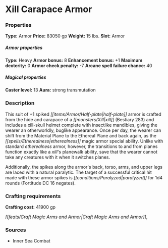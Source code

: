 ﻿---
Title: "Xill Carapace Armor"
Type: "Armor"
Price: "83050 gp"
Weight: "15 lbs."
Slot: "Armor"
Armor properties Type: "Heavy"
Armor bonus: "8"
Enhancement bonus: "+1"
Maximum dexterity: "0"
Armor check penalty: "-7"
Arcane spell failure chance: "40"
Caster level: "13"
Aura: "strong transmutation"
Description: |
  "This suit of _+1 spiked half-plate armor_ is crafted from the hide and carapace of a xill (_Bestiary_ 283) and includes a xill-skull helmet complete with insectlike mandibles, giving the wearer an otherworldly, buglike appearance. Once per day, the wearer can shift from the Material Plane to the Ethereal Plane and back again, as the _etherealness_ magic armor special ability. Unlike with standard _etherealness_ armor, however, the transitions to and from planes function exactly like a xill's planewalk ability, save that the wearer cannot take any creatures with it when it switches planes.
  Additionally, the spikes along the armor's back, torso, arms, and upper legs are laced with a natural paralytic. The target of a successful critical hit made with these armor spikes is paralyzed for 1d4 rounds (Fortitude DC 16 negates)."
Crafting cost: "41900 gp"
Sources: "['Inner Sea Combat']"
---

# Xill Carapace Armor

### Properties

**Type:** Armor **Price:** 83050 gp **Weight:** 15 lbs. **Slot:** Armor

##### Armor properties

**Type:** Heavy **Armor bonus:** 8 **Enhancement bonus:** +1 **Maximum dexterity:** 0 **Armor check penalty:** -7 **Arcane spell failure chance:** 40

##### Magical properties

**Caster level:** 13 **Aura:** strong transmutation

### Description

This suit of +1 spiked _[[items/Armor/Half-plate|half-plate]]_ armor is crafted from the hide and carapace of a _[[monsters/Xill|xill]]_ (Bestiary 283) and includes a xill-skull helmet complete with insectlike mandibles, giving the wearer an otherworldly, buglike appearance. Once per day, the wearer can shift from the Material Plane to the Ethereal Plane and back again, as the _[[spells/Etherealness|etherealness]]_ magic armor special ability. Unlike with standard _etherealness_ armor, however, the transitions to and from planes function exactly like a _xill_'s planewalk ability, save that the wearer cannot take any creatures with it when it switches planes.

Additionally, the spikes along the armor's back, torso, arms, and upper legs are laced with a natural paralytic. The target of a successful critical hit made with these armor spikes is _[[conditions/Paralyzed|paralyzed]]_ for 1d4 rounds (Fortitude DC 16 negates).

### Crafting requirements

**Crafting cost:** 41900 gp

_[[feats/Craft Magic Arms and Armor|Craft Magic Arms and Armor]]_,

### Sources

* Inner Sea Combat